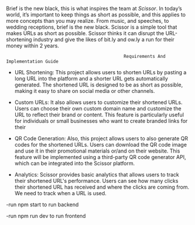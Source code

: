 Brief is the new black, this is what inspires the team at *Scissor*. In today’s world, it’s important to keep things as short as possible, and this applies to more concepts than you may realize. From music, and speeches, to wedding receptions, brief is the new black. Scissor is a simple tool that makes URLs as short as possible. Scissor thinks it can disrupt the URL-shortening industry and give the likes of bit.ly and ow.ly a run for their money within 2 years.

                                                 Requirements And Implementation Guide    
- URL Shortening: This project allows users to shorten URLs by pasting a long URL into the platform and a shorter URL gets automatically generated. The shortened URL is designed to be as short as possible, making it easy to share on social media or other channels.


- Custom URLs: It also allows users to customize their shortened URLs. Users can choose their own custom domain name and customize the URL to reflect their brand or content. This feature is particularly useful for individuals or small businesses who want to create branded links for their 


- QR Code Generation: Also, this project allows users to also generate QR codes for the shortened URLs. Users can download the QR code image and use it in their promotional materials or/and on their website. This feature will be implemented using a third-party QR code generator API, which can be integrated into the Scissor platform.

- Analytics: Scissor provides basic analytics that allows users to track their shortened URL's performance. Users can see how many clicks their shortened URL has received and where the clicks are coming from. We need to track when a URL is used.


-run npm start to run backend

-run npm run dev to run frontend